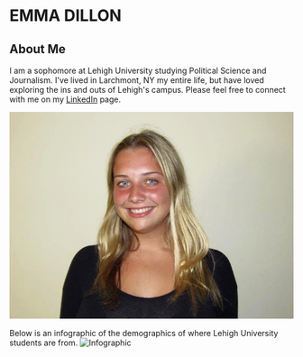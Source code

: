 # EMMA DILLON
## About Me
I am a sophomore at Lehigh University studying Political Science and Journalism. I've lived in Larchmont, NY my entire life, but have loved exploring the ins and outs of Lehigh's campus. Please feel free to connect with me on my [LinkedIn](https://www.linkedin.com/in/emmadillon98/) page. 

![Emma](https://github.com/emma-dillon/emma-dillon.github.io/blob/master/13978330_617525525076189_670056409_o%20(1).jpg?raw=true)


Below is an infographic of the demographics of where Lehigh University students are from.
![Infographic](https://www.canva.com/design/DACt5Anfjqo/M9neFXIvhZRL161aMMF_aQ/view?utm_content=DACt5Anfjqo&utm_campaign=designshare&utm_medium=link&utm_source=sharebutton)
